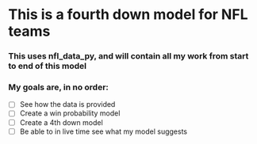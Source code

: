 # This is a fourth down model for NFL teams
### This uses nfl_data_py, and will contain all my work from start to end of this model
### My goals are, in no order:
- [ ] See how the data is provided
- [ ] Create a win probability model
- [ ] Create a 4th down model
- [ ] Be able to in live time see what my model suggests

